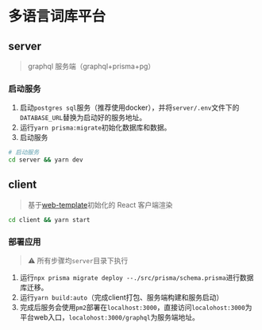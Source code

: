 # 多语言词库平台

## server

> graphql 服务端（graphql+prisma+pg）

### 启动服务

1. 启动`postgres sql`服务（推荐使用docker），并将`server/.env`文件下的`DATABASE_URL`替换为启动好的服务地址。
2. 运行`yarn prisma:migrate`初始化数据库和数据。
3. 启动服务
```bash
# 启动服务
cd server && yarn dev
```

## client

> 基于[web-template](https://github.com/hjfruit/web-template)初始化的 React 客户端渲染

```bash
cd client && yarn start
```
### 部署应用
> ⚠️ 所有步骤均`server`目录下执行

1. 运行`npx prisma migrate deploy --./src/prisma/schema.prisma`进行数据库迁移。
2. 运行`yarn build:auto`（完成client打包、服务端构建和服务启动）
3. 完成后服务会使用`pm2`部署在`localhost:3000`，直接访问`localohost:3000`为平台web入口，`localohost:3000/graphql`为服务端地址。

